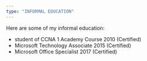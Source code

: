 ```yaml
---
type: "INFORMAL EDUCATION"
---
```


Here are some of my informal education:

- student of CCNA 1 Academy Course 2010 (Certified)
- Microsoft Technology Associate 2015 (Certified) 
- Microsoft Office Specialist 2017 (Certified)
